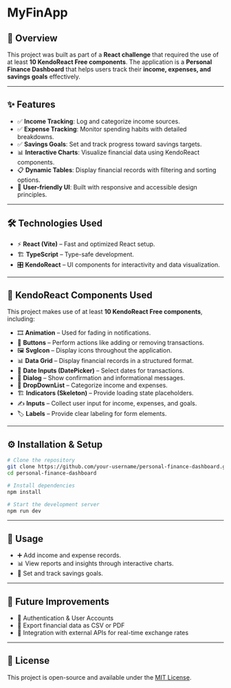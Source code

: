 # MyFinApp

## 📌 Overview
This project was built as part of a **React challenge** that required the use of at least **10 KendoReact Free components**. The application is a **Personal Finance Dashboard** that helps users track their **income, expenses, and savings goals** effectively.

---

## ✨ Features
- ✅ **Income Tracking**: Log and categorize income sources.
- ✅ **Expense Tracking**: Monitor spending habits with detailed breakdowns.
- ✅ **Savings Goals**: Set and track progress toward savings targets.
- 📊 **Interactive Charts**: Visualize financial data using KendoReact components.
- 📋 **Dynamic Tables**: Display financial records with filtering and sorting options.
- 🎨 **User-friendly UI**: Built with responsive and accessible design principles.

---

## 🛠 Technologies Used
- ⚡ **React (Vite)** – Fast and optimized React setup.
- 🏗 **TypeScript** – Type-safe development.
- 🎛 **KendoReact** – UI components for interactivity and data visualization.

---

## 🔹 KendoReact Components Used
This project makes use of at least **10 KendoReact Free components**, including:
- 🎞 **Animation** – Used for fading in notifications.
- 🔘 **Buttons** – Perform actions like adding or removing transactions.
- 🖼 **SvgIcon** – Display icons throughout the application.
- 📊 **Data Grid** – Display financial records in a structured format.
- 📅 **Date Inputs (DatePicker)** – Select dates for transactions.
- 💬 **Dialog** – Show confirmation and informational messages.
- 📂 **DropDownList** – Categorize income and expenses.
- 🏗 **Indicators (Skeleton)** – Provide loading state placeholders.
- ✍️ **Inputs** – Collect user input for income, expenses, and goals.
- 🏷 **Labels** – Provide clear labeling for form elements.

---

## ⚙️ Installation & Setup
```sh
# Clone the repository
git clone https://github.com/your-username/personal-finance-dashboard.git
cd personal-finance-dashboard

# Install dependencies
npm install

# Start the development server
npm run dev
```

---

## 🚀 Usage
- ➕ Add income and expense records.
- 📊 View reports and insights through interactive charts.
- 🎯 Set and track savings goals.

---

## 🔮 Future Improvements
- 🔐 Authentication & User Accounts
- 📄 Export financial data as CSV or PDF
- 🔗 Integration with external APIs for real-time exchange rates

---

## 📜 License
This project is open-source and available under the [MIT License](LICENSE).
